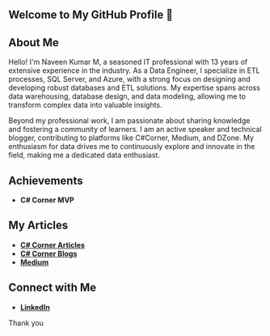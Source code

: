 ## Welcome to My GitHub Profile 👋

## About Me

Hello! I'm Naveen Kumar M, a seasoned IT professional with 13 years of extensive experience in the industry. As a Data Engineer, I specialize in ETL processes, SQL Server, and Azure, with a strong focus on designing and developing robust databases and ETL solutions. My expertise spans across data warehousing, database design, and data modeling, allowing me to transform complex data into valuable insights.

Beyond my professional work, I am passionate about sharing knowledge and fostering a community of learners. I am an active speaker and technical blogger, contributing to platforms like C#Corner, Medium, and DZone. My enthusiasm for data drives me to continuously explore and innovate in the field, making me a dedicated data enthusiast.

## Achievements

- **C# Corner MVP**

## My Articles

- **[C# Corner Articles](https://www.c-sharpcorner.com/members/naveen-kumar21/articles)**
- **[C# Corner Blogs](https://www.c-sharpcorner.com/members/naveen-kumar21/blogs)**
- **[Medium](https://medium.com/@navindevan)**
  
## Connect with Me

- **[LinkedIn](https://www.linkedin.com/in/naveenkumarm17/)**

Thank you

<!--
**navindevan/navindevan** is a ✨ _special_ ✨ repository because its `README.md` (this file) appears on your GitHub profile.

Here are some ideas to get you started:

- 🔭 I’m currently working on ...
- 🌱 I’m currently learning ...
- 👯 I’m looking to collaborate on ...
- 🤔 I’m looking for help with ...
- 💬 Ask me about ...
- 📫 How to reach me: ...
- 😄 Pronouns: ...
- ⚡ Fun fact: ...
-->
